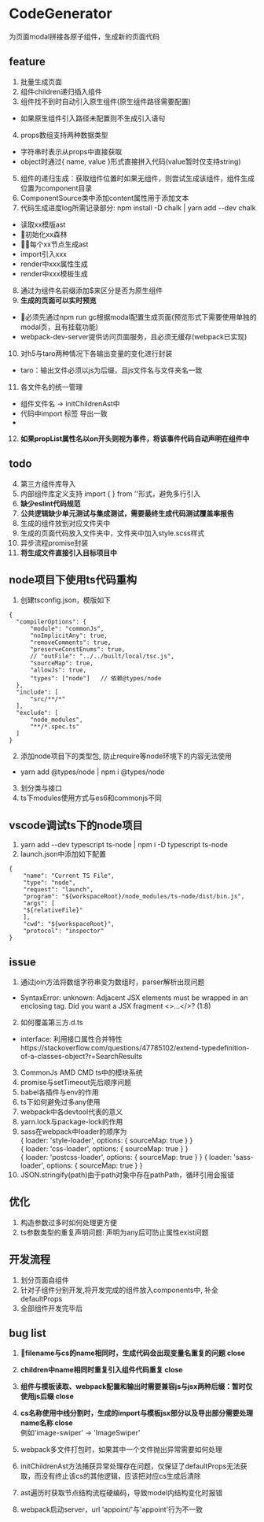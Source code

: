 # CodeGenerator
为页面modal拼接各原子组件，生成新的页面代码

## feature
1. 批量生成页面  
2. 组件children递归插入组件  
3. 组件找不到时自动引入原生组件(原生组件路径需要配置)   
- 如果原生组件引入路径未配置则不生成引入语句
4. props数组支持两种数据类型       
- 字符串时表示从props中直接获取
- object时通过{ name, value }形式直接拼入代码(value暂时仅支持string) 
5. 组件的递归生成：获取组件位置时如果无组件，则尝试生成该组件，组件生成位置为component目录
6. ComponentSource类中添加content属性用于添加文本
7. 代码生成进度log所需记录部分: npm install -D chalk | yarn add --dev chalk
- 读取xx模版ast
- 初始化xx森林
- 每个xx节点生成ast
- import引入xxx
- render中xxx属性生成
- render中xxx模板生成
8. 通过为组件名前缀添加$来区分是否为原生组件   
9. **生成的页面可以实时预览**
- 必须先通过npm run gc根据modal配置生成页面(预览形式下需要使用单独的modal页，且有挂载功能)
- webpack-dev-server提供访问页面服务，且必须无缓存(webpack已实现)
10. 对h5与taro两种情况下各输出变量的变化进行封装
- taro：输出文件必须以js为后缀，且js文件名与文件夹名一致
11. 各文件名的统一管理
- 组件文件名  -> initChildrenAst中
- 代码中import 标签 导出一致 
- 
12. **如果propList属性名以on开头则视为事件，将该事件代码自动声明在组件中**

## todo
4. 第三方组件库导入
5. 内部组件库定义支持 import {  } from ''形式，避免多行引入
6. **缺少eslint代码规范**
7. **公共逻辑缺少单元测试与集成测试，需要最终生成代码测试覆盖率报告**
8. 生成的组件放到对应文件夹中
9. 生成的页面代码放入文件夹中，文件夹中加入style.scss样式
10. 异步流程promise封装
12. **将生成文件直接引入目标项目中**

## node项目下使用ts代码重构
1. 创建tsconfig.json，模版如下
```
{
  "compilerOptions": {
      "module": "commonJs",
      "noImplicitAny": true,
      "removeComments": true,
      "preserveConstEnums": true,
      // "outFile": "../../built/local/tsc.js",
      "sourceMap": true,
      "allowJs": true,
      "types": ["node"]   // 依赖@types/node
  },
  "include": [
      "src/**/*"
  ],
  "exclude": [
      "node_modules",
      "**/*.spec.ts"
  ]
}
```
2. 添加node项目下的类型包, 防止require等node环境下的内容无法使用
- yarn add @types/node | npm i @types/node
3. 划分类与接口
4. ts下modules使用方式与es6和commonjs不同

## vscode调试ts下的node项目
1. yarn add --dev typescript ts-node | npm i -D typescript ts-node
2. launch.json中添加如下配置
```
{
    "name": "Current TS File",
    "type": "node",
    "request": "launch",
    "program": "${workspaceRoot}/node_modules/ts-node/dist/bin.js",
    "args": [
    "${relativeFile}"
    ],
    "cwd": "${workspaceRoot}",
    "protocol": "inspector"
}
```

## issue
1. 通过join方法将数组字符串变为数组时，parser解析出现问题
- SyntaxError: unknown: Adjacent JSX elements must be wrapped in an enclosing tag. Did you want a JSX fragment <>...</>? (1:8)
2. 如何覆盖第三方.d.ts
- interface: 利用接口属性合并特性https://stackoverflow.com/questions/47785102/extend-typedefinition-of-a-classes-object?r=SearchResults
3. CommonJs AMD CMD ts中的模块系统
4. promise与setTimeout先后顺序问题
5. babel各插件与env的作用
6. ts下如何避免过多any使用
7. webpack中各devtool代表的意义
8. yarn.lock与package-lock的作用
9. sass在webpack中loader的顺序为  
{ loader: 'style-loader', options: { sourceMap: true } }  
{ loader: 'css-loader', options: { sourceMap: true } }  
{ loader: 'postcss-loader', options: { sourceMap: true } }
{ loader: 'sass-loader', options: { sourceMap: true } }
10. JSON.stringify(path)由于path对象中存在pathPath，循环引用会报错

## 优化
1. 构造参数过多时如何处理更方便
2. ts参数类型的重复声明问题: 声明为any后可防止属性exist问题

## 开发流程
1. 划分页面自组件
2. 针对子组件分别开发,将开发完成的组件放入components中, 补全defaultProps
3. 全部组件开发完毕后

## bug list
1. **filename与cs的name相同时，生成代码会出现变量名重复的问题 close**
3. **children中name相同时重复引入组件代码重复  close**
7. **组件与模板读取、webpack配置和输出时需要兼容js与jsx两种后缀：暂时仅使用js后缀   close**
8. **cs名称使用中线分割时，生成的import与模板jsx部分以及导出部分需要处理name名称    close**  
   例如'image-swiper' -> 'ImageSwiper'


2. webpack多文件打包时，如果其中一个文件抛出异常需要如何处理
4. initChildrenAst方法捕获异常处理存在问题，仅保证了defaultProps无法获取，而没有终止该cs的其他逻辑，应该把对应cs生成后清除
5. ast遍历时获取节点结构流程硬编码，导致model内结构变化时报错
6. webpack启动server，url 'appoint/'与'appoint'行为不一致